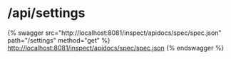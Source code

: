 # /api/settings



{% swagger src="http://localhost:8081/inspect/apidocs/spec/spec.json" path="/settings" method="get" %}
[http://localhost:8081/inspect/apidocs/spec/spec.json](http://localhost:8081/inspect/apidocs/spec/spec.json)
{% endswagger %}
